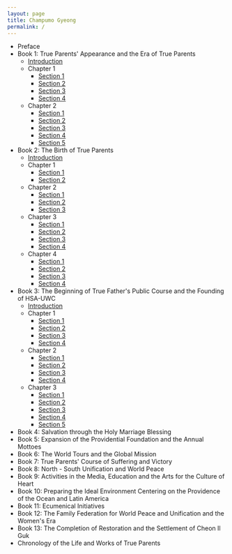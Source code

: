 ```yaml
---
layout: page
title: Champumo Gyeong
permalink: /
---
```

* Preface
* Book 1: True Parents' Appearance and the Era of True Parents
    * [Introduction](/book1/introduction/index.md)
    * Chapter 1
        * [Section 1](/book1/chapter1/section1/index.md)
        * [Section 2](/book1/chapter1/section2/index.md)
        * [Section 3](/book1/chapter1/section3/index.md)
        * [Section 4](/book1/chapter1/section4/index.md)
    * Chapter 2
        * [Section 1](/book1/chapter2/section1/index.md)
        * [Section 2](/book1/chapter2/section2/index.md)
        * [Section 3](/book1/chapter2/section3/index.md)
        * [Section 4](/book1/chapter2/section4/index.md)
        * [Section 5](/book1/chapter2/section5/index.md)
* Book 2: The Birth of True Parents
    * [Introduction](/book2/introduction/index.md)
    * Chapter 1
        * [Section 1](/book2/chapter1/section1/index.md)
        * [Section 2](/book2/chapter1/section2/index.md)
    * Chapter 2
        * [Section 1](/book2/chapter2/section1/index.md)
        * [Section 2](/book2/chapter2/section2/index.md)
        * [Section 3](/book2/chapter2/section3/index.md)
    * Chapter 3
        * [Section 1](/book2/chapter3/section1/index.md)
        * [Section 2](/book2/chapter3/section2/index.md)
        * [Section 3](/book2/chapter3/section3/index.md)
        * [Section 4](/book2/chapter3/section4/index.md)
    * Chapter 4
        * [Section 1](/book2/chapter4/section1/index.md)
        * [Section 2](/book2/chapter4/section2/index.md)
        * [Section 3](/book2/chapter4/section3/index.md)
        * [Section 4](/book2/chapter4/section4/index.md)
* Book 3: The Beginning of True Father's Public Course and the Founding of HSA-UWC
    * [Introduction](/book3/introduction/index.md)
    * Chapter 1
        * [Section 1](/book3/chapter1/section1/index.md)
        * [Section 2](/book3/chapter1/section2/index.md)
        * [Section 3](/book3/chapter1/section3/index.md)
        * [Section 4](/book3/chapter1/section4/index.md)
    * Chapter 2
        * [Section 1](/book3/chapter2/section1/index.md)
        * [Section 2](/book3/chapter2/section2/index.md)
        * [Section 3](/book3/chapter2/section3/index.md)
        * [Section 4](/book3/chapter2/section4/index.md)
    * Chapter 3
        * [Section 1](/book3/chapter3/section1/index.md)
        * [Section 2](/book3/chapter3/section2/index.md)
        * [Section 3](/book3/chapter3/section3/index.md)
        * [Section 4](/book3/chapter3/section4/index.md)
        * [Section 5](/book3/chapter3/section5/index.md)
* Book 4: Salvation through the Holy Marriage Blessing
* Book 5: Expansion of the Providential Foundation and the Annual Mottoes
* Book 6: The World Tours and the Global Mission
* Book 7: True Parents' Course of Suffering and Victory
* Book 8: North - South Unification and World Peace
* Book 9: Activities in the Media, Education and the Arts for the Culture of Heart
* Book 10: Preparing the Ideal Environment Centering on the Providence of the Ocean and Latin America
* Book 11: Ecumenical Initiatives
* Book 12: The Family Federation for World Peace and Unification and the Women's Era
* Book 13: The Completion of Restoration and the Settlement of Cheon Il Guk
* Chronology of the Life and Works of True Parents